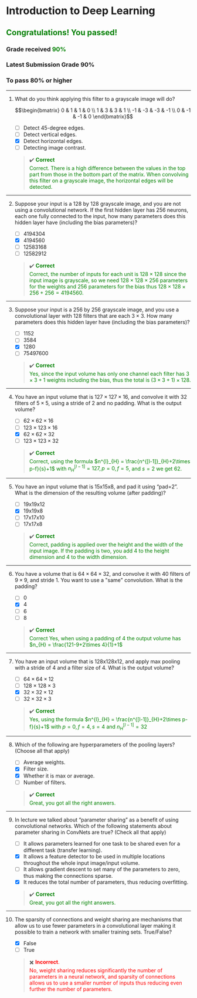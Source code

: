 # **Introduction to Deep Learning**

## <span style="color: green;">**Congratulations! You passed!**</span>

### **Grade received** <span style="color: green;">90%</span>

### **Latest Submission Grade** 90%

### **To pass** 80% or higher

---

1. What do you think applying this filter to a grayscale image will do? 

    $$\begin{bmatrix}
    0 & 1 & 1 & 0 \\
    1 & 3 & 3 & 1 \\
    -1 & -3 & -3 & -1 \\
    0 & -1 & -1 & 0
    \end{bmatrix}$$

   - [ ] Detect 45-degree edges.
   - [ ] Detect vertical edges.
   - [x] Detect horizontal edges.
   - [ ] Detecting image contrast.

    > ✔️ <span style="color: green;">**Correct**</br>Correct. There is a high difference between the values in the top part from those in the bottom part of the matrix. When convolving this filter on a grayscale image, the horizontal edges will be detected.</span>

---

2. Suppose your input is a 128 by 128 grayscale image, and you are not using a convolutional network. If the first hidden layer has 256 neurons, each one fully connected to the input, how many parameters does this hidden layer have (including the bias parameters)?

    - [ ] 4194304
    - [x] 4194560
    - [ ] 12583168
    - [ ] 12582912

    > ✔️ <span style="color: green;">**Correct**</br>Correct, the number of inputs for each unit is $128 \times 128$ since the input image is grayscale, so we need $128 \times 128 \times 256$ parameters for the weights and $256$ parameters for the bias thus $128 \times 128 \times 256 + 256 = 4194560$.</span>

---

3. Suppose your input is a 256 by 256 grayscale image, and you use a convolutional layer with 128 filters that are each $3 \times 3$. How many parameters does this hidden layer have (including the bias parameters)?

    - [ ] 1152
    - [ ] 3584
    - [x] 1280
    - [ ] 75497600

    > ✔️ <spane style="color: green;">**Correct**</br>Yes, since the input volume has only one channel each filter has $3 \times 3 + 1$ weights including the bias, thus the total is $(3 \times 3 + 1) \times 128$.</span>

---

4. You have an input volume that is $127 \times 127 \times 16$, and convolve it with 32 filters of $5 \times 5$, using a stride of 2 and no padding. What is the output volume?

    - [ ] $62 \times 62 \times 16$
    - [ ] $123 \times 123 \times 16$
    - [x] $62 \times 62 \times 32$
    - [ ] $123 \times 123 \times 32$

    > ✔️ <span style="color: green;">**Correct**</br>Correct, using the formula $n^{l}_{H} = \frac{n^{[l-1]}_{H}+2\times p-f}{s}+1$ with $n^{[l-1]}_{H} = 127, p = 0, f = 5$, and $s = 2$ we get $62$.</span>

---

5. You have an input volume that is 15x15x8, and pad it using “pad=2”. What is the dimension of the resulting volume (after padding)?

    - [ ] 19x19x12
    - [x] 19x19x8
    - [ ] 17x17x10
    - [ ] 17x17x8

    > ✔️ <spane style="color: green;">**Correct**</br>Correct, padding is applied over the height and the width of the input image. If the padding is two, you add 4 to the height dimension and 4 to the width dimension.</span>

---

6. You have a volume that is $64 \times 64 \times 32$, and convolve it with 40 filters of $9 \times 9$, and stride 1. You want to use a "same" convolution. What is the padding?

    - [ ] 0
    - [x] 4
    - [ ] 6
    - [ ] 8

    > ✔️ <spane style="color: green;">**Correct**</br>Correct
Yes, when using a padding of 4 the output volume has $n_{H} = \frac{121-9+2\times 4}{1}+1$</span>

---

7. You have an input volume that is 128x128x12, and apply max pooling with a stride of 4 and a filter size of 4. What is the output volume?

    - [ ] $64 \times 64 \times 12$
    - [ ] $128 \times 128 \times 3$
    - [x] $32 \times 32 \times 12$
    - [ ] $32 \times 32 \times 3$

    > ✔️ <spane style="color: green;">**Correct**</br>Yes, using the formula $n^{l}_{H} = \frac{n^{[l-1]}_{H}+2\times p-f}{s}+1$ with $p = 0, f = 4, s = 4$ and $n^{[l-1]}_{H} = 32$</span>

---

8. Which of the following are hyperparameters of the pooling layers? (Choose all that apply)

    - [ ] Average weights.
    - [x] Filter size.
    - [x] Whether it is max or average.
    - [ ] Number of filters.

    > ✔️ <spane style="color: green;">**Correct**</br>Great, you got all the right answers.</span>

---

9. In lecture we talked about “parameter sharing” as a benefit of using convolutional networks. Which of the following statements about parameter sharing in ConvNets are true? (Check all that apply)

    - [ ] It allows parameters learned for one task to be shared even for a different task (transfer learning).
    - [x] It allows a feature detector to be used in multiple locations throughout the whole input image/input volume.
    - [ ] It allows gradient descent to set many of the parameters to zero, thus making the connections sparse.
    - [x] It reduces the total number of parameters, thus reducing overfitting.

    > ✔️ <spane style="color: green;">**Correct**</br>Great, you got all the right answers.</span>

---

10. The sparsity of connections and weight sharing are mechanisms that allow us to use fewer parameters in a convolutional layer making it possible to train a network with smaller training sets. True/False?

    - [x] False
    - [ ] True

    > ✖️ <span style="color: red;">**Incorrect**.</br>No, weight sharing reduces significantly the number of parameters in a neural network, and sparsity of connections allows us to use a smaller number of inputs thus reducing even further the number of parameters.</span>
